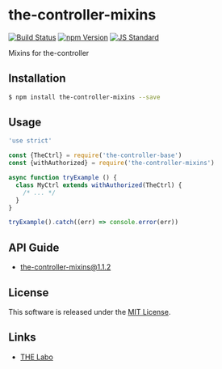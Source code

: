 the-controller-mixins
==========

<!---
This file is generated by ape-tmpl. Do not update manually.
--->

<!-- Badge Start -->
<a name="badges"></a>

[![Build Status][bd_travis_shield_url]][bd_travis_url]
[![npm Version][bd_npm_shield_url]][bd_npm_url]
[![JS Standard][bd_standard_shield_url]][bd_standard_url]

[bd_repo_url]: https://github.com/the-labo/the-controller-mixins
[bd_travis_url]: http://travis-ci.org/the-labo/the-controller-mixins
[bd_travis_shield_url]: http://img.shields.io/travis/the-labo/the-controller-mixins.svg?style=flat
[bd_travis_com_url]: http://travis-ci.com/the-labo/the-controller-mixins
[bd_travis_com_shield_url]: https://api.travis-ci.com/the-labo/the-controller-mixins.svg?token=
[bd_license_url]: https://github.com/the-labo/the-controller-mixins/blob/master/LICENSE
[bd_codeclimate_url]: http://codeclimate.com/github/the-labo/the-controller-mixins
[bd_codeclimate_shield_url]: http://img.shields.io/codeclimate/github/the-labo/the-controller-mixins.svg?style=flat
[bd_codeclimate_coverage_shield_url]: http://img.shields.io/codeclimate/coverage/github/the-labo/the-controller-mixins.svg?style=flat
[bd_gemnasium_url]: https://gemnasium.com/the-labo/the-controller-mixins
[bd_gemnasium_shield_url]: https://gemnasium.com/the-labo/the-controller-mixins.svg
[bd_npm_url]: http://www.npmjs.org/package/the-controller-mixins
[bd_npm_shield_url]: http://img.shields.io/npm/v/the-controller-mixins.svg?style=flat
[bd_standard_url]: http://standardjs.com/
[bd_standard_shield_url]: https://img.shields.io/badge/code%20style-standard-brightgreen.svg

<!-- Badge End -->


<!-- Description Start -->
<a name="description"></a>

Mixins for the-controller

<!-- Description End -->


<!-- Overview Start -->
<a name="overview"></a>



<!-- Overview End -->


<!-- Sections Start -->
<a name="sections"></a>

<!-- Section from "doc/guides/01.Installation.md.hbs" Start -->

<a name="section-doc-guides-01-installation-md"></a>

Installation
-----

```bash
$ npm install the-controller-mixins --save
```


<!-- Section from "doc/guides/01.Installation.md.hbs" End -->

<!-- Section from "doc/guides/02.Usage.md.hbs" Start -->

<a name="section-doc-guides-02-usage-md"></a>

Usage
---------

```javascript
'use strict'

const {TheCtrl} = require('the-controller-base')
const {withAuthorized} = require('the-controller-mixins')

async function tryExample () {
  class MyCtrl extends withAuthorized(TheCtrl) {
    /* ... */
  }
}

tryExample().catch((err) => console.error(err))

```


<!-- Section from "doc/guides/02.Usage.md.hbs" End -->

<!-- Section from "doc/guides/10.API Guide.md.hbs" Start -->

<a name="section-doc-guides-10-a-p-i-guide-md"></a>

API Guide
-----

+ [the-controller-mixins@1.1.2](./doc/api/api.md)


<!-- Section from "doc/guides/10.API Guide.md.hbs" End -->


<!-- Sections Start -->


<!-- LICENSE Start -->
<a name="license"></a>

License
-------
This software is released under the [MIT License](https://github.com/the-labo/the-controller-mixins/blob/master/LICENSE).

<!-- LICENSE End -->


<!-- Links Start -->
<a name="links"></a>

Links
------

+ [THE Labo][t_h_e_labo_url]

[t_h_e_labo_url]: https://github.com/the-labo

<!-- Links End -->
